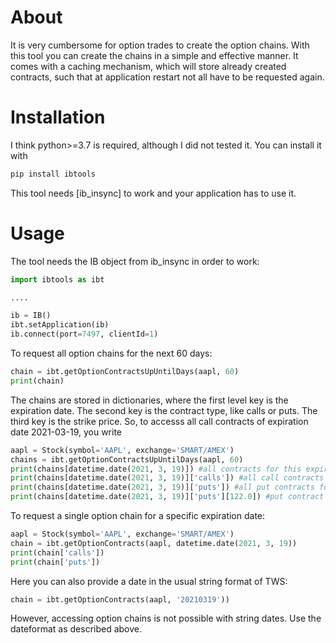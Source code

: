# About
It is very cumbersome for option trades to create the option chains.
With this tool you can create the chains in a simple and effective manner.
It comes with a caching mechanism, which will store already created
contracts, such that at application restart not all have to be requested again.

# Installation
I think python>=3.7 is required, although I did not tested it.
You can install it with
```bat
pip install ibtools
```
This tool needs [ib_insync] to work and your application has to use it.

# Usage
The tool needs the IB object from ib_insync in order to work:
```python
import ibtools as ibt

....

ib = IB()
ibt.setApplication(ib)
ib.connect(port=7497, clientId=1)
```

To request all option chains for the next 60 days:
```python
chain = ibt.getOptionContractsUpUntilDays(aapl, 60)
print(chain)
```
The chains are stored in dictionaries, where the first level key is the expiration date.
The second key is the contract type, like calls or puts.
The third key is the strike price.
So, to accesss all call contracts of expiration date 2021-03-19, you write
```python
aapl = Stock(symbol='AAPL', exchange='SMART/AMEX')
chains = ibt.getOptionContractsUpUntilDays(aapl, 60)
print(chains[datetime.date(2021, 3, 19)]) #all contracts for this expiration date
print(chains[datetime.date(2021, 3, 19)]['calls']) #all call contracts for this date
print(chains[datetime.date(2021, 3, 19)]['puts']) #all put contracts for this date
print(chains[datetime.date(2021, 3, 19)]['puts'][122.0]) #put contract for this date and strike price)
```

To request a single option chain for a specific expiration date:
```python
aapl = Stock(symbol='AAPL', exchange='SMART/AMEX')
chain = ibt.getOptionContracts(aapl, datetime.date(2021, 3, 19))
print(chain['calls'])
print(chain['puts'])
```
Here you can also provide a date in the usual string format of TWS:
```python
chain = ibt.getOptionContracts(aapl, '20210319'))
```
However, accessing option chains is not possible with string dates.
Use the dateformat as described above.

[ci-image]: https://github.com/erdewit/ib_insync
[ci-link]: https://github.com/juxeii/memoization/actions?query=workflow%3Abuild
[memoization]: https://en.wikipedia.org/wiki/Memoization